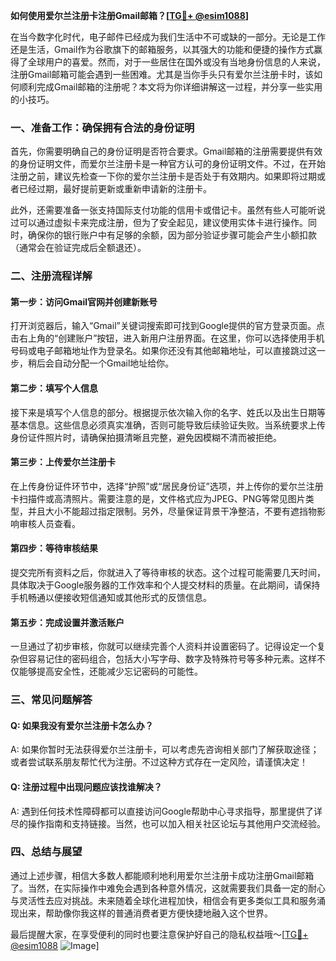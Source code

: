 **如何使用爱尔兰注册卡注册Gmail邮箱？[[TG💪+ @esim1088](https://t.me/s/esim1088)]**

在当今数字化时代，电子邮件已经成为我们生活中不可或缺的一部分。无论是工作还是生活，Gmail作为谷歌旗下的邮箱服务，以其强大的功能和便捷的操作方式赢得了全球用户的喜爱。然而，对于一些居住在国外或没有当地身份信息的人来说，注册Gmail邮箱可能会遇到一些困难。尤其是当你手头只有爱尔兰注册卡时，该如何顺利完成Gmail邮箱的注册呢？本文将为你详细讲解这一过程，并分享一些实用的小技巧。

### 一、准备工作：确保拥有合法的身份证明

首先，你需要明确自己的身份证明是否符合要求。Gmail邮箱的注册需要提供有效的身份证明文件，而爱尔兰注册卡是一种官方认可的身份证明文件。不过，在开始注册之前，建议先检查一下你的爱尔兰注册卡是否处于有效期内。如果即将过期或者已经过期，最好提前更新或重新申请新的注册卡。

此外，还需要准备一张支持国际支付功能的信用卡或借记卡。虽然有些人可能听说过可以通过虚拟卡来完成注册，但为了安全起见，建议使用实体卡进行操作。同时，确保你的银行账户中有足够的余额，因为部分验证步骤可能会产生小额扣款（通常会在验证完成后全额退还）。

### 二、注册流程详解

#### 第一步：访问Gmail官网并创建新账号

打开浏览器后，输入“Gmail”关键词搜索即可找到Google提供的官方登录页面。点击右上角的“创建账户”按钮，进入新用户注册界面。在这里，你可以选择使用手机号码或电子邮箱地址作为登录名。如果你还没有其他邮箱地址，可以直接跳过这一步，稍后会自动分配一个Gmail地址给你。

#### 第二步：填写个人信息

接下来是填写个人信息的部分。根据提示依次输入你的名字、姓氏以及出生日期等基本信息。这些信息必须真实准确，否则可能导致后续验证失败。当系统要求上传身份证件照片时，请确保拍摄清晰且完整，避免因模糊不清而被拒绝。

#### 第三步：上传爱尔兰注册卡

在上传身份证件环节中，选择“护照”或“居民身份证”选项，并上传你的爱尔兰注册卡扫描件或高清照片。需要注意的是，文件格式应为JPEG、PNG等常见图片类型，并且大小不能超过指定限制。另外，尽量保证背景干净整洁，不要有遮挡物影响审核人员查看。

#### 第四步：等待审核结果

提交完所有资料之后，你就进入了等待审核的状态。这个过程可能需要几天时间，具体取决于Google服务器的工作效率和个人提交材料的质量。在此期间，请保持手机畅通以便接收短信通知或其他形式的反馈信息。

#### 第五步：完成设置并激活账户

一旦通过了初步审核，你就可以继续完善个人资料并设置密码了。记得设定一个复杂但容易记住的密码组合，包括大小写字母、数字及特殊符号等多种元素。这样不仅能够提高安全性，还能减少忘记密码的可能性。

### 三、常见问题解答

#### Q: 如果我没有爱尔兰注册卡怎么办？
A: 如果你暂时无法获得爱尔兰注册卡，可以考虑先咨询相关部门了解获取途径；或者尝试联系朋友帮忙代为注册。不过这种方式存在一定风险，请谨慎决定！

#### Q: 注册过程中出现问题应该找谁解决？
A: 遇到任何技术性障碍都可以直接访问Google帮助中心寻求指导，那里提供了详尽的操作指南和支持链接。当然，也可以加入相关社区论坛与其他用户交流经验。

### 四、总结与展望

通过上述步骤，相信大多数人都能顺利地利用爱尔兰注册卡成功注册Gmail邮箱了。当然，在实际操作中难免会遇到各种意外情况，这就需要我们具备一定的耐心与灵活性去应对挑战。未来随着全球化进程加快，相信会有更多类似工具和服务涌现出来，帮助像你我这样的普通消费者更方便快捷地融入这个世界。

最后提醒大家，在享受便利的同时也要注意保护好自己的隐私权益哦～[[TG💪+ @esim1088](https://t.me/s/esim1088) ![Image](https://i.postimg.cc/4NQfJmqS/Snipaste-2025-05-13-00-14-12.png)]